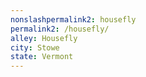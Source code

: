 ```yaml
---
﻿nonslashpermalink2: housefly
permalink2: /housefly/
alley: Housefly
city: Stowe
state: Vermont
---
```

